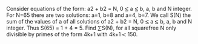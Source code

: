   Consider equations of the form: a2 + b2 = N, 0 <img src='images/symbol_le.gif' width='10' height='12' alt='&le;' border='0' style='vertical-align:middle;' /> a <img src='images/symbol_le.gif' width='10' height='12' alt='&le;' border='0' style='vertical-align:middle;' /> b, a, b and N integer.    For N=65 there are two solutions:  a=1, b=8 and a=4, b=7.  We call S(N) the sum of the values of a of all solutions of a2 + b2 = N, 0 <img src='images/symbol_le.gif' width='10' height='12' alt='&le;' border='0' style='vertical-align:middle;' /> a <img src='images/symbol_le.gif' width='10' height='12' alt='&le;' border='0' style='vertical-align:middle;' /> b, a, b and N integer.  Thus S(65) = 1 + 4 = 5.  Find <img src='images/symbol_sum.gif' width='11' height='14' alt='&sum;' border='0' style='vertical-align:middle;' />S(N), for all squarefree N only divisible by primes of the form 4k+1 with 4k+1 <img src='images/symbol_lt.gif' width='10' height='10' alt='&lt;' border='0' style='vertical-align:middle;' /> 150.    